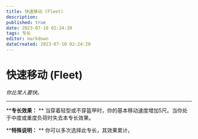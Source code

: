 ```yaml
---
title: 快速移动 (Fleet)
description: 
published: true
date: 2023-07-10 02:24:20
tags: 专长
editor: markdown
dateCreated: 2023-07-10 02:24:20
---
```


# 快速移动 (Fleet)

_你比常人要快。_

---

****专长效果：** ** 当穿着轻型或不穿盔甲时，你的基本移动速度增加5尺。当你处于中度或重度负荷时失去本专长效果。

****特殊说明：** ** 你可以多次选择此专长，其效果累计。

